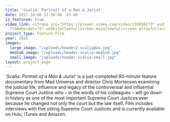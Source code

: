 ```yaml
---
title: 'Scalia: Portrait of a Man & Jurist'
date: 2017-10-06 12:58:00 -07:00
is_featured: true
video_link: <iframe src="https://player.vimeo.com/video/210836273" width="640" height="360"
  frameborder="0" webkitallowfullscreen mozallowfullscreen allowfullscreen></iframe>
project_type: Feature Film
year: 2016
images:
  large_image: "/uploads/header2-scalia@2x.jpg"
  medium_image: "/uploads/header-scalia-medium.jpg"
  small_image: "/uploads/header-scalia-small.jpg"
layout: project-page
---
```


*‘Scalia: Portrait of a Man & Jurist’* is a just-completed 80-minute feature documentary from Mad Universe and director Chris Mortensen examining the judicial life, influence and legacy of the controversial and influential Supreme Court Justice who – in the words of his colleagues – will go down in history as one of the most important Supreme Court Justices ever because he changed not only the court but the law itself.  Film includes interviews with five sitting Supreme Court Justices and is currently available on Hulu, iTunes and Amazon.